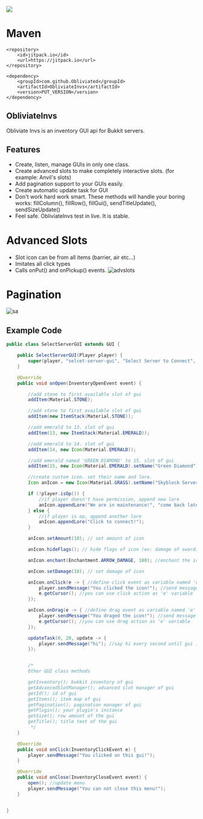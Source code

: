 [![](https://jitpack.io/v/Obliviated/ObliviateInvs.svg)](https://jitpack.io/#Obliviated/ObliviateInvs)

# Maven
```
<repository>
    <id>jitpack.io</id>
    <url>https://jitpack.io</url>
</repository>

<dependency>
    <groupId>com.github.Obliviated</groupId>
    <artifactId>ObliviateInvs</artifactId>
    <version>PUT_VERSION</version>
</dependency>
```

## ObliviateInvs 

Obliviate Invs is an inventory GUI api for Bukkit servers.

## Features
- Create, listen, manage GUIs in only one class.
- Create advanced slots to make completely interactive slots. (for example: Anvil's slots)
- Add pagination support to your GUIs easily.
- Create automatic update task for GUI
- Don't work hard work smart. These methods will handle your boring works: fillColumn(), fillRow(), fillGui(), sendTitleUpdate(), sendSizeUpdate()
- Feel safe. ObliviateInvs test in live. It is stable.

# Advanced Slots

- Slot icon can be from all items (barrier, air etc...)
- Imitates all click types
- Calls onPut() and onPickup() events.
![advslots](https://user-images.githubusercontent.com/36128276/151204354-dc9f279a-dc6c-48bb-b41d-5dac4479afdd.gif)

# Pagination
![sa](https://user-images.githubusercontent.com/36128276/151204704-cd2ba642-e3d1-4810-bece-38a40dc26ee1.gif)


## Example Code

```java
public class SelectServerGUI extends GUI {

	public SelectServerGUI(Player player) {
		super(player, "selcet-server-gui", "Select Server to Connect", 6);
	}

	@Override
	public void onOpen(InventoryOpenEvent event) {

		//add stone to first available slot of gui
		addItem(Material.STONE); 

		//add stone to first available slot of gui
		addItem(new ItemStack(Material.STONE));

		//add emerald to 13. slot of gui
		addItem(13, new ItemStack(Material.EMERALD));

		//add emerald to 14. slot of gui
		addItem(14, new Icon(Material.EMERALD));

		//add emerald named 'GREEN DIAMOND' to 15. slot of gui
		addItem(15, new Icon(Material.EMERALD).setName("Green Diamond"));

		//create custom icon. set their name and lore.
		Icon anIcon = new Icon(Material.GRASS).setName("Skyblock Server").setLore("You wanna play skyblock?", "");

		if (!player.isOp()) {
			//if player doesn't have permission, append new lore
			anIcon.appendLore("We are in maintenance!", "come back later!"); 
		} else {
			//if player is op, append another lore
			anIcon.appendLore("Click to connect!"); 
		}

		anIcon.setAmount(10); // set amount of icon

		anIcon.hideFlags(); // hide flags of icon (ex: damage of sword)

		anIcon.enchant(Enchantment.ARROW_DAMAGE, 100); //enchant the icon

		anIcon.setDamage(10); // set damage of icon

		anIcon.onClick(e -> { //define click event as variable named 'e'
			player.sendMessage("You clicked the icon!"); //send message when player clicked
			e.getCursor(); //you can use click action as 'e' variable
		});

		anIcon.onDrag(e -> { //define drag event as variable named 'e'
			player.sendMessage("You draged the icon!"); //send message when player draged
			e.getCursor(); //you can use drag action as 'e' variable
		});

		updateTask(0, 20, update -> {
			player.sendMessage("hi"); //say hi every second until gui is closed
		});


		/*
		Other GUI class methods

		getInventory(); bukkit inventory of gui
		getAdvancedSlotManager(); advanced slot manager of gui
		getId(); id of gui
		getItems(); item map of gui
		getPagination(); pagination manager of gui
		getPlugin(); your plugin's instance
		getSize(); row amount of the gui
		getTitle(); title text of the gui
		 */
	}

	@Override
	public void onClick(InventoryClickEvent e) {
		player.sendMessage("You clicked on this gui!");
	}

	@Override
	public void onClose(InventoryCloseEvent event) {
		open(); //update menu
		player.sendMessage("You can not close this menu!");
	}


}


```

